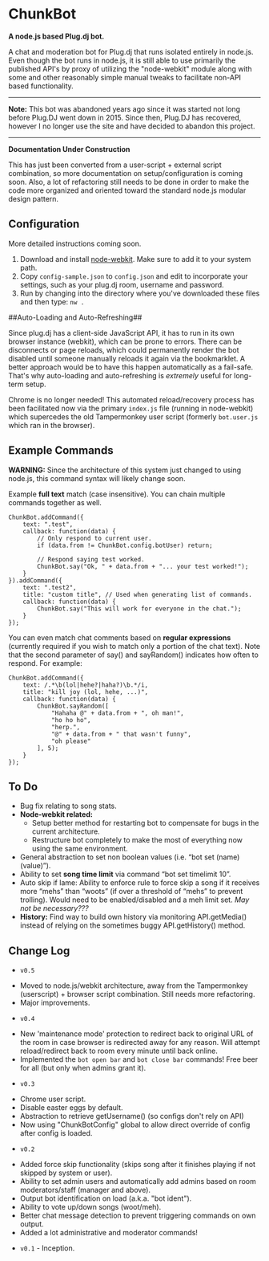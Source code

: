 ChunkBot
========

**A node.js based Plug.dj bot.**



A chat and moderation bot for Plug.dj that runs isolated entirely in node.js. Even though the bot runs in node.js, it is still able to use primarily the published API's by proxy of utilizing the "node-webkit" module along with some and other reasonably simple manual tweaks to facilitate non-API based functionality.

---

**Note:** This bot was abandoned years ago since it was started not long before Plug.DJ went down in 2015. Since then, Plug.DJ has recovered, however I no longer use the site and have decided to abandon this project.

---

**Documentation Under Construction**

This has just been converted from a user-script + external script combination, so more documentation on setup/configuration is coming soon. Also, a lot of refactoring still needs to be done in order to make the code more organized and oriented toward the standard node.js modular design pattern. 

## Configuration

More detailed instructions coming soon.

1. Download and install [node-webkit](https://github.com/rogerwang/node-webkit). Make sure to add it to your system path.
2. Copy `config-sample.json` to `config.json` and edit to incorporate your settings, such as your plug.dj room,  username and password.
3. Run by changing into the directory where you've downloaded these files and then type: `nw .`


##Auto-Loading and Auto-Refreshing##

Since plug.dj has a client-side JavaScript API, it has to run in its own browser instance (webkit), which can be prone to errors. There can be disconnects or page reloads, which could permanently render the bot disabled until someone manually reloads it again via the bookmarklet. A better approach would be to have this happen automatically as a fail-safe. That's why auto-loading and auto-refreshing is *extremely* useful for long-term setup.

Chrome is no longer needed! This automated reload/recovery process has been facilitated now via the primary `index.js` file (running in node-webkit) which supercedes the old Tampermonkey user script (formerly `bot.user.js` which ran in the browser).


## Example Commands

**WARNING:** Since the architecture of this system just changed to using node.js, this command syntax will likely change soon.

Example **full text** match (case insensitive). You can chain multiple commands together as well.

	ChunkBot.addCommand({
		text: ".test",
		callback: function(data) {
			// Only respond to current user.
			if (data.from != ChunkBot.config.botUser) return;
	
			// Respond saying test worked.
			ChunkBot.say("Ok, " + data.from + "... your test worked!");
		}
	}).addCommand({
		text: ".test2",
		title: "custom title", // Used when generating list of commands.
		callback: function(data) {
			ChunkBot.say("This will work for everyone in the chat.");
		}
	});

You can even match chat comments based on **regular expressions** (currently required if you wish to match only a portion of the chat text). Note that the second parameter of say() and sayRandom() indicates how often to respond. For example:

	ChunkBot.addCommand({
		text: /.*\b(lol|hehe?|haha?)\b.*/i,
		title: "kill joy (lol, hehe, ...)",
		callback: function(data) {
			ChunkBot.sayRandom([
				"Hahaha @" + data.from + ", oh man!",
				"ho ho ho",
				"herp.",
				"@" + data.from + " that wasn't funny",
				"oh please"
			], 5);
		}
	});

## To Do ##

* Bug fix relating to song stats.
* **Node-webkit related:**
	* Setup better method for restarting bot to compensate for bugs in the current architecture.
	* Restructure bot completely to make the most of everything now using the same environment.
* General abstraction to set non boolean values (i.e. “bot set (name) (value)”).
* Ability to set **song time limit** via command “bot set timelimit 10”. 
* Auto skip if lame: Ability to enforce rule to force skip a song if it receives more “mehs” than “woots” (if over a threshold of “mehs” to prevent trolling). Would need to be enabled/disabled and a meh limit set. *May not be necessary???*
* **History:** Find way to build own history via monitoring API.getMedia() instead of relying on the sometimes buggy API.getHistory() method.


## Change Log ##

* `v0.5`
 + Moved to node.js/webkit architecture, away from the Tampermonkey (userscript) + browser script combination. Still needs more refactoring.
 + Major improvements.
* `v0.4`
 + New 'maintenance mode' protection to redirect back to original URL of the room in case browser is redirected away for any reason. Will attempt reload/redirect back to room every minute until back online.
 + Implemented the  `bot open bar` and `bot close bar` commands! Free beer for all (but only when admins grant it).
* `v0.3`
 + Chrome user script.
 + Disable easter eggs by default.
 + Abstraction to retrieve getUsername() (so configs don't rely on API)
 + Now using "ChunkBotConfig" global to allow direct override of config after config is loaded.
* `v0.2`
 + Added force skip functionality (skips song after it finishes playing if not skipped by system or user).
 + Ability to set admin users and automatically add admins based on room moderators/staff (manager and above).
 + Output bot identification on load (a.k.a. "bot ident").
 + Ability to vote up/down songs (woot/meh).
 + Better chat message detection to prevent triggering commands on own output.
 + Added a lot administrative and moderator commands! 
* `v0.1` - Inception.